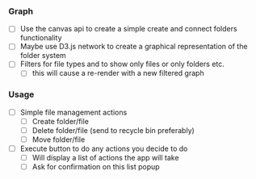### Graph
- [ ] Use the canvas api to create a simple create and connect folders functionality
- [ ] Maybe use D3.js network to create a graphical representation of the folder system
- [ ] Filters for file types and to show only files or only folders etc.
	- [ ] this will cause a re-render with a new filtered graph
### Usage
- [ ] Simple file management actions
	- [ ] Create folder/file
	- [ ] Delete folder/file (send to recycle bin preferably)
	- [ ] Move folder/file
- [ ] Execute button to do any actions you decide to do
	- [ ] Will display a list of actions the app will take
	- [ ] Ask for confirmation on this list popup
